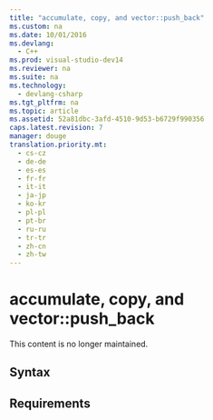 ```yaml
---
title: "accumulate, copy, and vector::push_back"
ms.custom: na
ms.date: 10/01/2016
ms.devlang: 
  - C++
ms.prod: visual-studio-dev14
ms.reviewer: na
ms.suite: na
ms.technology: 
  - devlang-csharp
ms.tgt_pltfrm: na
ms.topic: article
ms.assetid: 52a81dbc-3afd-4510-9d53-b6729f990356
caps.latest.revision: 7
manager: douge
translation.priority.mt: 
  - cs-cz
  - de-de
  - es-es
  - fr-fr
  - it-it
  - ja-jp
  - ko-kr
  - pl-pl
  - pt-br
  - ru-ru
  - tr-tr
  - zh-cn
  - zh-tw
---
```

# accumulate, copy, and vector::push_back
This content is no longer maintained.  
  
## Syntax  
  
## Requirements
